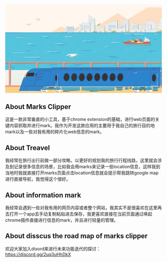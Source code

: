 ![cover-v5-optimized](./public/GitHub_README.png)

## About Marks Clipper
这是一款非常垂直的小工具，基于chrome extension的基础，进行web页面的关键内容抓取并进行mark。我作为开发这款应用的主要用于我自己的旅行目的地mark以及一些对我有用的碎片化web信息的mark。

## About Treavel
我经常在旅行出行前做一部分攻略，以更好的规划我的旅行行程线路，这里就会涉及到记录很多信息的场景，比如我会用marks来记录一些location信息，这样我到当地时我就直接打开marks页面点击location信息就会提示帮我跳转google map进行直接导航，我觉得这个很好。

## About information mark
我经常会遇到一些对我有用的网页内容或者整个网站，我其实不是很喜欢在这里再去打开一个app去手动复制粘贴进去保存，我更喜欢直接在当前页面通过唤起chrome插件直接进行信息的mark，并且进行轻量的管理。

## About disscus the road map of marks clipper
欢迎大家加入disord来进行未来功能迭代的探讨：https://discord.gg/2uq3uHhDkX
